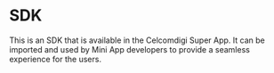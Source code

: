 SDK
=====

This is an SDK that is available in the Celcomdigi Super App. It can be imported and used by Mini App developers to provide a seamless experience for the users.
